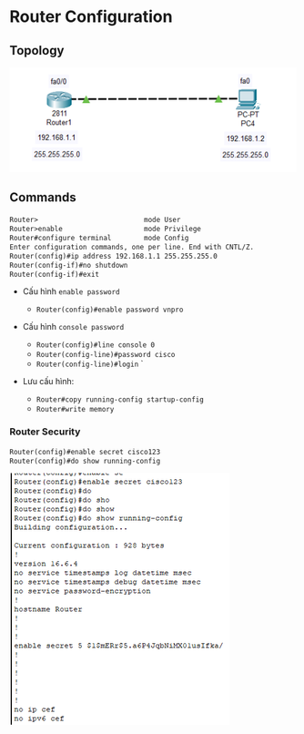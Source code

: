 # Router Configuration       

## Topology     

![image](image1/configuration.png)               

## Commands   

```
Router>                          mode User   
Router>enable                    mode Privilege   
Router#configure terminal        mode Config      
Enter configuration commands, one per line. End with CNTL/Z.      
Router(config)#ip address 192.168.1.1 255.255.255.0    
Router(config-if)#no shutdown    
Router(config-if)#exit        
```      

- Cấu hình `enable password`       
    - `Router(config)#enable password vnpro`        

- Cấu hình `console password`    
    - `Router(config)#line console 0 `
    - `Router(config-line)#password cisco`      
    - `Router(config-line)#login`       `    

- Lưu cấu hình:   
   - `Router#copy running-config startup-config`    
   - `Router#write memory`      
   
### Router Security    

```   
Router(config)#enable secret cisco123   
Router(config)#do show running-config    

```     

![image](image1/EncryptionRouter.png)    

